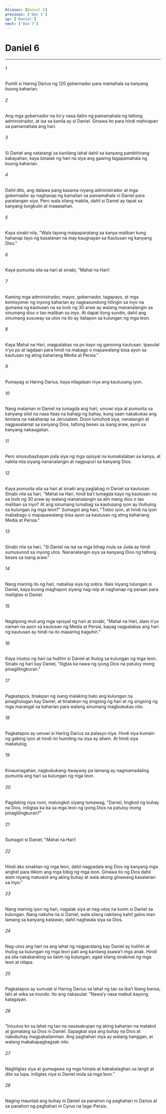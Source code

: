 ```yaml
---
Aliases: [Daniel 6]
previous: ['Dan 5']
up: ['Daniel']
next: ['Dan 7']
---
```

# Daniel 6

***

###### 1
Pumili si Haring Darius ng 120 gobernador para mamahala sa kanyang buong kaharian. 

###### 2
Ang mga gobernador na itoʼy nasa ilalim ng pamamahala ng tatlong administrador, at isa sa kanila ay si Daniel. Ginawa ito para hindi mahirapan sa pamamahala ang hari. 

###### 3
Si Daniel ang natatangi sa kanilang lahat dahil sa kanyang pambihirang kakayahan, kaya binalak ng hari na siya ang gawing tagapamahala ng buong kaharian. 

###### 4
Dahil dito, ang dalawa pang kasama niyang administrador at mga gobernador ay naghanap ng kamalian sa pamamahala ni Daniel para paratangan siya. Pero wala silang makita, dahil si Daniel ay tapat sa kanyang tungkulin at maaasahan. 

###### 5
Kaya sinabi nila, "Wala tayong maipaparatang sa kanya maliban kung hahanap tayo ng kasalanan na may kaugnayan sa Kautusan ng kanyang Dios." 

###### 6
Kaya pumunta sila sa hari at sinabi, "Mahal na Hari! 

###### 7
Kaming mga administrador, mayor, gobernador, tagapayo, at mga komisyoner ng inyong kaharian ay nagkasundong hilingin sa inyo na gumawa ng kautusan na sa loob ng 30 araw ay walang mananalangin sa sinumang dios o tao maliban sa inyo. At dapat itong sundin, dahil ang sinumang susuway sa utos na ito ay itatapon sa kulungan ng mga leon. 

###### 8
Kaya Mahal na Hari, magpalabas na po kayo ng ganoong kautusan. Ipasulat nʼyo po at lagdaan para hindi na mabago o mapawalang-bisa ayon sa kautusan ng ating kahariang Media at Persia." 

###### 9
Pumayag si Haring Darius, kaya nilagdaan niya ang kautusang iyon. 

###### 10
Nang malaman ni Daniel na lumagda ang hari, umuwi siya at pumunta sa kanyang silid na nasa itaas na bahagi ng bahay, kung saan nakabukas ang bintana na nakaharap sa Jerusalem. Doon lumuhod siya, nanalangin at nagpasalamat sa kanyang Dios, tatlong beses sa isang araw, ayon sa kanyang nakaugalian. 

###### 11
Pero sinusubaybayan pala siya ng mga opisyal na kumakalaban sa kanya, at nakita nila siyang nananalangin at nagpupuri sa kanyang Dios. 

###### 12
Kaya pumunta sila sa hari at sinabi ang paglabag ni Daniel sa kautusan. Sinabi nila sa hari, "Mahal na Hari, hindi baʼt lumagda kayo ng kautusan na sa loob ng 30 araw ay walang mananalangin sa alin mang dios o tao maliban sa inyo? At ang sinumang lumabag sa kautusang iyon ay ihuhulog sa kulungan ng mga leon?" Sumagot ang hari, "Totoo iyon, at hindi na iyon mababago o mapapawalang-bisa ayon sa kautusan ng ating kahariang Media at Persia." 

###### 13
Sinabi nila sa hari, "Si Daniel na isa sa mga bihag mula sa Juda ay hindi sumusunod sa inyong utos. Nananalangin siya sa kanyang Dios ng tatlong beses sa isang araw." 

###### 14
Nang marinig ito ng hari, nabalisa siya ng sobra. Nais niyang tulungan si Daniel, kaya buong maghapon siyang nag-isip at naghanap ng paraan para mailigtas si Daniel. 

###### 15
Nagtipong muli ang mga opisyal ng hari at sinabi, "Mahal na Hari, alam nʼyo naman na ayon sa kautusan ng Media at Persia, kapag nagpalabas ang hari ng kautusan ay hindi na ito maaaring baguhin." 

###### 16
Kaya iniutos ng hari na hulihin si Daniel at ihulog sa kulungan ng mga leon. Sinabi ng hari kay Daniel, "Iligtas ka nawa ng iyong Dios na patuloy mong pinaglilingkuran." 

###### 17
Pagkatapos, tinakpan ng isang malaking bato ang kulungan na pinaghulugan kay Daniel, at tinatakan ng singsing ng hari at ng singsing ng mga marangal sa kaharian para walang sinumang magbubukas nito. 

###### 18
Pagkatapos ay umuwi si Haring Darius sa palasyo niya. Hindi siya kumain ng gabing iyon at hindi rin humiling na siya ay aliwin. At hindi siya makatulog. 

###### 19
Kinaumagahan, nagbubukang-liwayway pa lamang ay nagmamadaling pumunta ang hari sa kulungan ng mga leon. 

###### 20
Pagdating niya roon, malungkot siyang tumawag, "Daniel, lingkod ng buhay na Dios, iniligtas ka ba sa mga leon ng iyong Dios na patuloy mong pinaglilingkuran?" 

###### 21
Sumagot si Daniel, "Mahal na Hari! 

###### 22
Hindi ako sinaktan ng mga leon, dahil nagpadala ang Dios ng kanyang mga anghel para itikom ang mga bibig ng mga leon. Ginawa ito ng Dios dahil alam niyang matuwid ang aking buhay at wala akong ginawang kasalanan sa inyo." 

###### 23
Nang marinig iyon ng hari, nagalak siya at nag-utos na kunin si Daniel sa kulungan. Nang nakuha na si Daniel, wala silang nakitang kahit galos man lamang sa kanyang katawan, dahil nagtiwala siya sa Dios. 

###### 24
Nag-utos ang hari na ang lahat ng nagparatang kay Daniel ay hulihin at ihulog sa kulungan ng mga leon pati ang kanilang asawaʼt mga anak. Hindi pa sila nakakarating sa ilalim ng kulungan, agad silang sinakmal ng mga leon at nilapa. 

###### 25
Pagkatapos ay sumulat si Haring Darius sa lahat ng tao sa ibaʼt ibang bansa, lahi at wika sa mundo. Ito ang nakasulat: "Nawaʼy nasa mabuti kayong kalagayan. 

###### 26
"Iniuutos ko sa lahat ng tao na nasasakupan ng aking kaharian na matakot at gumalang sa Dios ni Daniel. Sapagkat siya ang buhay na Dios at nabubuhay magpakailanman. Ang paghahari niya ay walang hanggan, at walang makakapagbagsak nito. 

###### 27
Nagliligtas siya at gumagawa ng mga himala at kababalaghan sa langit at dito sa lupa. Iniligtas niya si Daniel mula sa mga leon." 

###### 28
Naging maunlad ang buhay ni Daniel sa panahon ng paghahari ni Darius at sa panahon ng paghahari ni Cyrus na taga-Persia.
